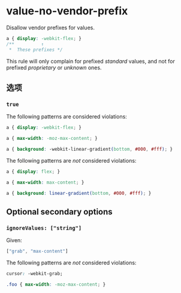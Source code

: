 # value-no-vendor-prefix

Disallow vendor prefixes for values.

```css
a { display: -webkit-flex; }
/**          ↑
 *  These prefixes */
```

This rule will only complain for prefixed *standard* values, and not for prefixed *proprietary* or *unknown* ones.

## 选项

### `true`

The following patterns are considered violations:

```css
a { display: -webkit-flex; }
```

```css
a { max-width: -moz-max-content; }
```

```css
a { background: -webkit-linear-gradient(bottom, #000, #fff); }
```

The following patterns are *not* considered violations:

```css
a { display: flex; }
```

```css
a { max-width: max-content; }
```

```css
a { background: linear-gradient(bottom, #000, #fff); }
```

## Optional secondary options

### `ignoreValues: ["string"]`

Given:

```js
["grab", "max-content"]
```

The following patterns are *not* considered violations:

```css
cursor: -webkit-grab;
```

```css
.foo { max-width: -moz-max-content; }
```

